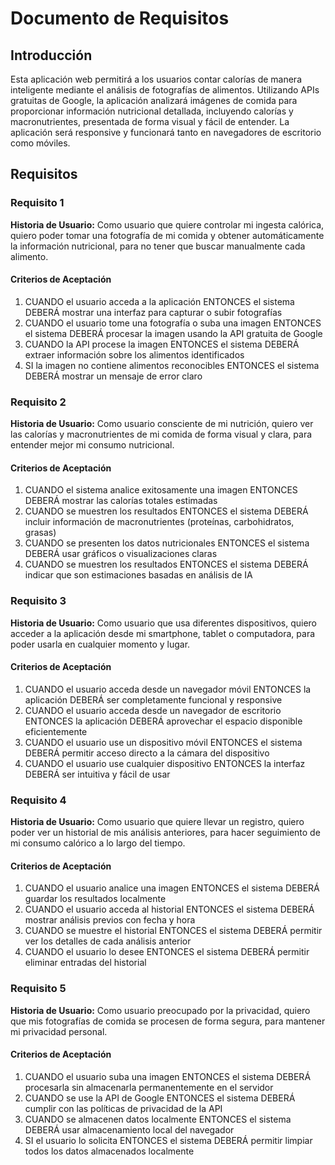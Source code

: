 # Documento de Requisitos

## Introducción

Esta aplicación web permitirá a los usuarios contar calorías de manera inteligente mediante el análisis de fotografías de alimentos. Utilizando APIs gratuitas de Google, la aplicación analizará imágenes de comida para proporcionar información nutricional detallada, incluyendo calorías y macronutrientes, presentada de forma visual y fácil de entender. La aplicación será responsive y funcionará tanto en navegadores de escritorio como móviles.

## Requisitos

### Requisito 1

**Historia de Usuario:** Como usuario que quiere controlar mi ingesta calórica, quiero poder tomar una fotografía de mi comida y obtener automáticamente la información nutricional, para no tener que buscar manualmente cada alimento.

#### Criterios de Aceptación

1. CUANDO el usuario acceda a la aplicación ENTONCES el sistema DEBERÁ mostrar una interfaz para capturar o subir fotografías
2. CUANDO el usuario tome una fotografía o suba una imagen ENTONCES el sistema DEBERÁ procesar la imagen usando la API gratuita de Google
3. CUANDO la API procese la imagen ENTONCES el sistema DEBERÁ extraer información sobre los alimentos identificados
4. SI la imagen no contiene alimentos reconocibles ENTONCES el sistema DEBERÁ mostrar un mensaje de error claro

### Requisito 2

**Historia de Usuario:** Como usuario consciente de mi nutrición, quiero ver las calorías y macronutrientes de mi comida de forma visual y clara, para entender mejor mi consumo nutricional.

#### Criterios de Aceptación

1. CUANDO el sistema analice exitosamente una imagen ENTONCES DEBERÁ mostrar las calorías totales estimadas
2. CUANDO se muestren los resultados ENTONCES el sistema DEBERÁ incluir información de macronutrientes (proteínas, carbohidratos, grasas)
3. CUANDO se presenten los datos nutricionales ENTONCES el sistema DEBERÁ usar gráficos o visualizaciones claras
4. CUANDO se muestren los resultados ENTONCES el sistema DEBERÁ indicar que son estimaciones basadas en análisis de IA

### Requisito 3

**Historia de Usuario:** Como usuario que usa diferentes dispositivos, quiero acceder a la aplicación desde mi smartphone, tablet o computadora, para poder usarla en cualquier momento y lugar.

#### Criterios de Aceptación

1. CUANDO el usuario acceda desde un navegador móvil ENTONCES la aplicación DEBERÁ ser completamente funcional y responsive
2. CUANDO el usuario acceda desde un navegador de escritorio ENTONCES la aplicación DEBERÁ aprovechar el espacio disponible eficientemente
3. CUANDO el usuario use un dispositivo móvil ENTONCES el sistema DEBERÁ permitir acceso directo a la cámara del dispositivo
4. CUANDO el usuario use cualquier dispositivo ENTONCES la interfaz DEBERÁ ser intuitiva y fácil de usar

### Requisito 4

**Historia de Usuario:** Como usuario que quiere llevar un registro, quiero poder ver un historial de mis análisis anteriores, para hacer seguimiento de mi consumo calórico a lo largo del tiempo.

#### Criterios de Aceptación

1. CUANDO el usuario analice una imagen ENTONCES el sistema DEBERÁ guardar los resultados localmente
2. CUANDO el usuario acceda al historial ENTONCES el sistema DEBERÁ mostrar análisis previos con fecha y hora
3. CUANDO se muestre el historial ENTONCES el sistema DEBERÁ permitir ver los detalles de cada análisis anterior
4. CUANDO el usuario lo desee ENTONCES el sistema DEBERÁ permitir eliminar entradas del historial

### Requisito 5

**Historia de Usuario:** Como usuario preocupado por la privacidad, quiero que mis fotografías de comida se procesen de forma segura, para mantener mi privacidad personal.

#### Criterios de Aceptación

1. CUANDO el usuario suba una imagen ENTONCES el sistema DEBERÁ procesarla sin almacenarla permanentemente en el servidor
2. CUANDO se use la API de Google ENTONCES el sistema DEBERÁ cumplir con las políticas de privacidad de la API
3. CUANDO se almacenen datos localmente ENTONCES el sistema DEBERÁ usar almacenamiento local del navegador
4. SI el usuario lo solicita ENTONCES el sistema DEBERÁ permitir limpiar todos los datos almacenados localmente